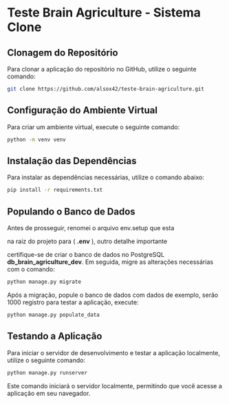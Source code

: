 # Teste Brain Agriculture - Sistema Clone
## Clonagem do Repositório

Para clonar a aplicação do repositório no GitHub, utilize o seguinte comando:

```bash
git clone https://github.com/alsox42/teste-brain-agriculture.git
```

## Configuração do Ambiente Virtual

Para criar um ambiente virtual, execute o seguinte comando:

```bash
python -m venv venv
```

## Instalação das Dependências

Para instalar as dependências necessárias, utilize o comando abaixo:

```bash
pip install -r requirements.txt
```

## Populando o Banco de Dados
Antes de prosseguir, renomei o arquivo env.setup que esta

na raiz do projeto para ( **.env** ), outro detalhe importante

certifique-se de criar o banco de dados no
PostgreSQL **db_brain_agriculture_dev**. Em seguida, migre as alterações necessárias com o comando:

```bash
python manage.py migrate
```

Após a migração, popule o banco de dados com dados de exemplo, serão
1000 registro para testar a aplicação, execute:

```bash
python manage.py populate_data
```

## Testando a Aplicação

Para iniciar o servidor de desenvolvimento e testar a aplicação localmente, utilize o seguinte comando:

```bash
python manage.py runserver
``` 

Este comando iniciará o servidor localmente, permitindo que você acesse a aplicação em seu navegador.